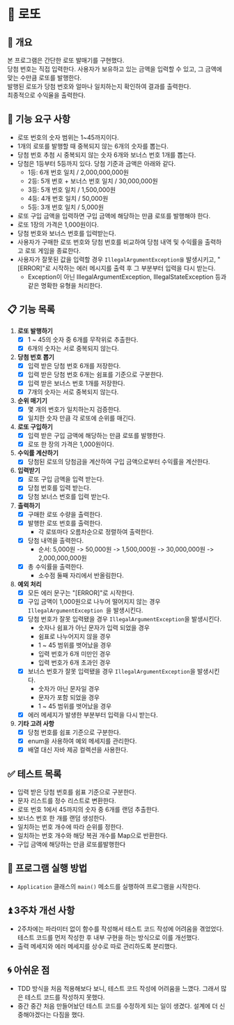 # 🔢 로또

## 📝 개요

본 프로그램은 간단한 로또 발매기를 구현했다.  
당첨 번호는 직접 입력한다.
사용자가 보유하고 있는 금액을 입력할 수 있고, 그 금액에 맞는 수만큼 로또를 발행한다.  
발행된 로또가 당첨 번호와 얼마나 일치하는지 확인하여 결과를 출력한다.  
최종적으로 수익율을 출력한다.

## 🎯 기능 요구 사항

- 로또 번호의 숫자 범위는 1~45까지이다.
- 1개의 로또를 발행할 때 중복되지 않는 6개의 숫자를 뽑는다.
- 당첨 번호 추첨 시 중복되지 않는 숫자 6개와 보너스 번호 1개를 뽑는다.
- 당첨은 1등부터 5등까지 있다. 당첨 기준과 금액은 아래와 같다.
    - 1등: 6개 번호 일치 / 2,000,000,000원
    - 2등: 5개 번호 + 보너스 번호 일치 / 30,000,000원
    - 3등: 5개 번호 일치 / 1,500,000원
    - 4등: 4개 번호 일치 / 50,000원
    - 5등: 3개 번호 일치 / 5,000원
- 로또 구입 금액을 입력하면 구입 금액에 해당하는 만큼 로또를 발행해야 한다.
- 로또 1장의 가격은 1,000원이다.
- 당첨 번호와 보너스 번호를 입력받는다.
- 사용자가 구매한 로또 번호와 당첨 번호를 비교하여 당첨 내역 및 수익률을 출력하고 로또 게임을 종료한다.
- 사용자가 잘못된 값을 입력할 경우 `IllegalArgumentException을` 발생시키고, "[ERROR]"로 시작하는 에러 메시지를 출력 후 그 부분부터 입력을 다시 받는다.
    - Exception이 아닌 IllegalArgumentException, IllegalStateException 등과 같은 명확한 유형을 처리한다.

## 📋 기능 목록

1. **로또 발행하기**
    - [x] 1 ~ 45의 숫자 중 6개를 무작위로 추출한다.
    - [x] 6개의 숫자는 서로 중복되지 않는다.
2. **당첨 번호 뽑기**
    - [x] 입력 받은 당첨 번호 6개를 저장한다.
    - [x] 입력 받은 당첨 번호 6개는 쉼표를 기준으로 구분한다.
    - [x] 입력 받은 보너스 번호 1개를 저장한다.
    - [x] 7개의 숫자는 서로 중복되지 않는다.
3. **순위 매기기**
    - [x] 몇 개의 번호가 일치하는지 검증한다.
    - [x] 일치한 숫자 만큼 각 로또에 순위를 매긴다.
4. **로또 구입하기**
    - [x] 입력 받은 구입 금액에 해당하는 만큼 로또를 발행한다.
    - [x] 로또 한 장의 가격은 1,000원이다.
5. **수익률 계산하기**
    - [x] 당첨된 로또의 당첨금을 계산하여 구입 금액으로부터 수익률을 계산한다.
6. **입력받기**
    - [x] 로또 구입 금액을 입력 받는다.
    - [x] 당첨 번호를 입력 받는다.
    - [x] 당첨 보너스 번호를 입력 받는다.
7. **출력하기**
    - [x] 구매한 로또 수량을 출력한다.
    - [x] 발행한 로또 번호를 출력한다.
        - 각 로또마다 오름차순으로 정렬하여 출력한다.
    - [x] 당첨 내역을 출력한다.
        - 순서: 5,000원 -> 50,000원 -> 1,500,000원 -> 30,000,000원 -> 2,000,000,000원
    - [x] 총 수익률을 출력한다.
        - 소수점 둘째 자리에서 반올림한다.
8. **예외 처리**
    - [x] 모든 에러 문구는 "[ERROR]"로 시작한다.
    - [x] 구입 금액이 1,000원으로 나누어 떨어지지 않는 경우 `IllegalArgumentException `을 발생시킨다.
    - [x] 당첨 번호가 잘못 입력됐을 경우 `IllegalArgumentException`을 발생시킨다.
        - 숫자나 쉼표가 아닌 문자가 입력 되었을 경우
        - 쉼표로 나누어지지 않을 경우
        - 1 ~ 45 범위를 벗어났을 경우
        - 입력 번호가 6개 미만인 경우
        - 입력 번호가 6개 초과인 경우
    - [x] 보너스 번호가 잘못 입력됐을 경우 `IllegalArgumentException`을 발생시킨다.
        - 숫자가 아닌 문자일 경우
        - 문자가 포함 되었을 경우
        - 1 ~ 45 범위를 벗어났을 경우
    - [x] 에러 메세지가 발생한 부분부터 입력을 다시 받는다.
9. **기타 고려 사항**
    - [x] 당첨 번호를 쉽표 기준으로 구분한다.
    - [x] enum을 사용하여 예외 메세지를 관리한다.
    - [x] 배열 대신 자바 제공 컬렉션을 사용한다.

## ✅ 테스트 목록

- 입력 받은 당첨 번호를 쉼표 기준으로 구분한다.
- 문자 리스트를 정수 리스트로 변환한다.
- 로또 번호 1에서 45까지의 숫자 중 6개를 랜덤 추출한다.
- 보너스 번호 한 개를 랜덤 생성한다.
- 일치하는 번호 개수에 따라 순위를 정한다.
- 일치하는 번호 개수와 해당 복권 개수를 Map으로 반환한다.
- 구입 금액에 해당하는 만큼 로또를발행한다

## 🚀 프로그램 실행 방법

- `Application` 클래스의 `main()` 메소드를 실행하여 프로그램을 시작한다.

## ⏫ 3주차 개선 사항

- 2주차에는 파라미터 없이 함수를 작성해서 테스트 코드 작성에 어려움을 겪었었다. 테스트 코드를 먼저 작성한 후 내부 구현을 하는 방식으로 이를 개선했다.
- 출력 메세지와 에러 메세지를 상수로 따로 관리하도록 분리했다.

## 🌀 아쉬운 점

- TDD 방식을 처음 적용해보다 보니, 테스트 코드 작성에 어려움을 느꼈다. 그래서 많은 테스트 코드를 작성하지 못했다.
- 중간 중간 처음 만들어놨던 테스트 코드를 수정하게 되는 일이 생겼다. 설계에 더 신중해야겠다는 다짐을 했다.